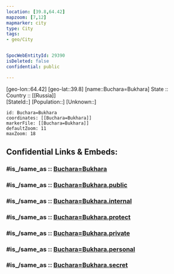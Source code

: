 ```yaml
---
location: [39.8,64.42] 
mapzoom: [7,12] 
mapmarker: city 
type: City
tags:
- geo/City


SpocWebEntityId: 29390
isDeleted: false
confidential: public

---
```

[geo-lon::64.42] 
[geo-lat::39.8] 
[name::Buchara=Bukhara] 
State ::  
Country :: [[Russia]]  
[StateId::] 
[Population::] 
[Unknown::] 


```leaflet
id: Buchara=Bukhara
coordinates: [[Buchara=Bukhara]] 
markerFile: [[Buchara=Bukhara]] 
defaultZoom: 11 
maxZoom: 18
```


## Confidential Links & Embeds: 

### #is_/same_as :: [Buchara=Bukhara](/_Standards/Earth/Continent/Asia/Asia~Central/Uzbekistan/Regions~Uzbekistan/Bukhara/City/Buchara=Bukhara.md) 

### #is_/same_as :: [Buchara=Bukhara.public](/_public/Earth/Continent/Asia/Asia~Central/Uzbekistan/Regions~Uzbekistan/Bukhara/City/Buchara=Bukhara.public.md) 

### #is_/same_as :: [Buchara=Bukhara.internal](/_internal/Earth/Continent/Asia/Asia~Central/Uzbekistan/Regions~Uzbekistan/Bukhara/City/Buchara=Bukhara.internal.md) 

### #is_/same_as :: [Buchara=Bukhara.protect](/_protect/Earth/Continent/Asia/Asia~Central/Uzbekistan/Regions~Uzbekistan/Bukhara/City/Buchara=Bukhara.protect.md) 

### #is_/same_as :: [Buchara=Bukhara.private](/_private/Earth/Continent/Asia/Asia~Central/Uzbekistan/Regions~Uzbekistan/Bukhara/City/Buchara=Bukhara.private.md) 

### #is_/same_as :: [Buchara=Bukhara.personal](/_personal/Earth/Continent/Asia/Asia~Central/Uzbekistan/Regions~Uzbekistan/Bukhara/City/Buchara=Bukhara.personal.md) 

### #is_/same_as :: [Buchara=Bukhara.secret](/_secret/Earth/Continent/Asia/Asia~Central/Uzbekistan/Regions~Uzbekistan/Bukhara/City/Buchara=Bukhara.secret.md)

